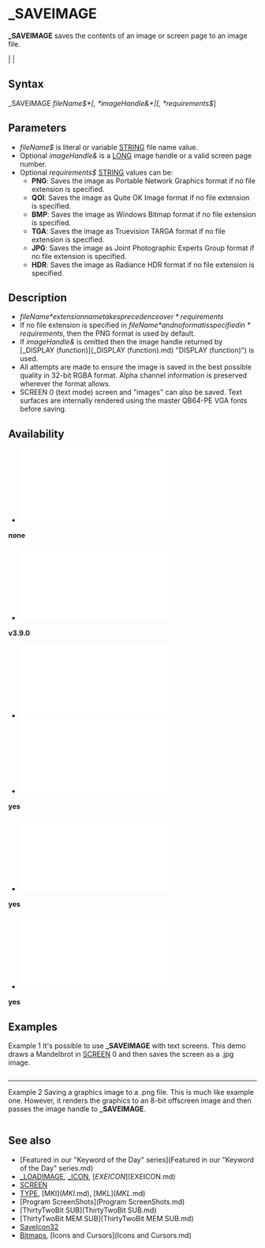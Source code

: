 # _SAVEIMAGE

**_SAVEIMAGE** saves the contents of an image or screen page to an image file.

  

|  |

## Syntax

_SAVEIMAGE *fileName$*[, *imageHandle&*][, *requirements$*]
  

## Parameters

* *fileName$* is literal or variable [STRING](STRING.md) file name value.
* Optional *imageHandle&* is a [LONG](LONG.md) image handle or a valid screen page number.
* Optional *requirements$* [STRING](STRING.md) values can be:
	+ **PNG**: Saves the image as Portable Network Graphics format if no file extension is specified.
	+ **QOI**: Saves the image as Quite OK Image format if no file extension is specified.
	+ **BMP**: Saves the image as Windows Bitmap format if no file extension is specified.
	+ **TGA**: Saves the image as Truevision TARGA format if no file extension is specified.
	+ **JPG**: Saves the image as Joint Photographic Experts Group format if no file extension is specified.
	+ **HDR**: Saves the image as Radiance HDR format if no file extension is specified.

  

## Description

* *fileName$* extension name takes precedence over *requirements$*
* If no file extension is specified in *fileName$* and no format is specified in *requirements$*, then the PNG format is used by default.
* If *imageHandle&* is omitted then the image handle returned by [_DISPLAY (function)](_DISPLAY (function).md) "DISPLAY (function)") is used.
* All attempts are made to ensure the image is saved in the best possible quality in 32-bit RGBA format. Alpha channel information is preserved wherever the format allows.
* SCREEN 0 (text mode) screen and "images" can also be saved. Text surfaces are internally rendered using the master QB64-PE VGA fonts before saving.

  

## Availability

* [![none](![none.md)](File:Qb64.png "none")

**none**
* [![v3.9.0](![v3.9.0.md)](File:Qbpe.png "v3.9.0")

**v3.9.0**
* [![Apix.png](![Apix.png.md)](File:Apix.png)
* [![yes](![yes.md)](File:Win.png "yes")

**yes**
* [![yes](![yes.md)](File:Lnx.png "yes")

**yes**
* [![yes](![yes.md)](File:Osx.png "yes")

**yes**

  

## Examples

Example 1
It's possible to use **_SAVEIMAGE** with text screens.
This demo draws a Mandelbrot in [SCREEN](SCREEN.md) 0 and then saves the screen as a .jpg image.

``` [OPTION](OPTION.md) [_EXPLICIT](_EXPLICIT.md)  [CONST](CONST.md) X_MIN = -2! [CONST](CONST.md) X_MAX = 1! [CONST](CONST.md) Y_MIN = -1! [CONST](CONST.md) Y_MAX = 1! [CONST](CONST.md) MAX_ITER = 100 [CONST](CONST.md) PIX_CHAR = 48  [SCREEN](SCREEN.md) 0 [WIDTH](WIDTH.md) 160, 100 [_FONT](_FONT.md) 8  [DIM](DIM.md) w [AS](AS.md) [LONG](LONG.md): w = [_WIDTH](_WIDTH.md) "WIDTH (function)") [DIM](DIM.md) h [AS](AS.md) [LONG](LONG.md): h = [_HEIGHT](_HEIGHT.md) [DIM](DIM.md) maxX [AS](AS.md) [LONG](LONG.md): maxX = w - 1 [DIM](DIM.md) maxY [AS](AS.md) [LONG](LONG.md): maxY = h - 1  [DIM](DIM.md) y [AS](AS.md) [LONG](LONG.md): [FOR](FOR.md) y = 0 [TO](TO.md) maxY     [DIM](DIM.md) x [AS](AS.md) [LONG](LONG.md): [FOR](FOR.md) x = 0 [TO](TO.md) maxX         [DIM](DIM.md) cx [AS](AS.md) [SINGLE](SINGLE.md): cx = X_MIN + (x / w) * (X_MAX - X_MIN)         [DIM](DIM.md) cy [AS](AS.md) [SINGLE](SINGLE.md): cy = Y_MIN + (y / h) * (Y_MAX - Y_MIN)          [DIM](DIM.md) zx [AS](AS.md) [SINGLE](SINGLE.md): zx = 0         [DIM](DIM.md) zy [AS](AS.md) [SINGLE](SINGLE.md): zy = 0         [DIM](DIM.md) i [AS](AS.md) [LONG](LONG.md): i = 0          [DO UNTIL](DO UNTIL.md) zx * zx + zy * zy >= 4 [OR](OR.md) "OR (boolean)") i >= MAX_ITER             [DIM](DIM.md) temp [AS](AS.md) [SINGLE](SINGLE.md): temp = zx * zx - zy * zy + cx             zy = 2 * zx * zy + cy             zx = temp             i = i + 1         [LOOP](LOOP.md)          [COLOR](COLOR.md) i [MOD](MOD.md) 16          [_PRINTSTRING](_PRINTSTRING.md) (x + 1, y + 1), [CHR$](CHR$.md)(PIX_CHAR)     [NEXT](NEXT.md) x [NEXT](NEXT.md) y  _SAVEIMAGE "TextMandelbrot!.jpg"  [END](END.md)  
```

---

Example 2
Saving a graphics image to a .png file. This is much like example one. However, it renders the graphics to an 8-bit offscreen image and then passes the image handle to **_SAVEIMAGE**.

``` [OPTION](OPTION.md) [_EXPLICIT](_EXPLICIT.md)  [CONST](CONST.md) X_MIN = -2! [CONST](CONST.md) X_MAX = 1! [CONST](CONST.md) Y_MIN = -1! [CONST](CONST.md) Y_MAX = 1! [CONST](CONST.md) MAX_ITER = 100  [DIM](DIM.md) img [AS](AS.md) [LONG](LONG.md): img = [_NEWIMAGE](_NEWIMAGE.md)(640 * 2, 400 * 2, 256) [_DEST](_DEST.md) img  [DIM](DIM.md) w [AS](AS.md) [LONG](LONG.md): w = [_WIDTH](_WIDTH.md) "WIDTH (function)") [DIM](DIM.md) h [AS](AS.md) [LONG](LONG.md): h = [_HEIGHT](_HEIGHT.md) [DIM](DIM.md) maxX [AS](AS.md) [LONG](LONG.md): maxX = w - 1 [DIM](DIM.md) maxY [AS](AS.md) [LONG](LONG.md): maxY = h - 1  [DIM](DIM.md) y [AS](AS.md) [LONG](LONG.md): [FOR](FOR.md) y = 0 [TO](TO.md) maxY     [DIM](DIM.md) x [AS](AS.md) [LONG](LONG.md): [FOR](FOR.md) x = 0 [TO](TO.md) maxX         [DIM](DIM.md) cx [AS](AS.md) [SINGLE](SINGLE.md): cx = X_MIN + (x / maxX) * (X_MAX - X_MIN)         [DIM](DIM.md) cy [AS](AS.md) [SINGLE](SINGLE.md): cy = Y_MIN + (y / maxY) * (Y_MAX - Y_MIN)          [DIM](DIM.md) zx [AS](AS.md) [SINGLE](SINGLE.md): zx = 0         [DIM](DIM.md) zy [AS](AS.md) [SINGLE](SINGLE.md): zy = 0         [DIM](DIM.md) i [AS](AS.md) [LONG](LONG.md): i = 0          [DO UNTIL](DO UNTIL.md) zx * zx + zy * zy >= 4 [OR](OR.md) "OR (boolean)") i >= MAX_ITER             [DIM](DIM.md) temp [AS](AS.md) [SINGLE](SINGLE.md): temp = zx * zx - zy * zy + cx             zy = 2 * zx * zy + cy             zx = temp             i = i + 1         [LOOP](LOOP.md)          [PSET](PSET.md) (x, y), (i [MOD](MOD.md) 16) * 16 + (i [MOD](MOD.md) 8)     [NEXT](NEXT.md) x [NEXT](NEXT.md) y  _SAVEIMAGE "Mandelbrot", img  [_DEST](_DEST.md) 0 [PRINT](PRINT.md) "Saved image."  [END](END.md)  
```

  

## See also

* [Featured in our "Keyword of the Day" series](Featured in our "Keyword of the Day" series.md)
* [_LOADIMAGE](_LOADIMAGE.md), [_ICON](_ICON.md), [$EXEICON]($EXEICON.md)
* [SCREEN](SCREEN.md)
* [TYPE](TYPE.md), [MKI$](MKI$.md), [MKL$](MKL$.md)
* [Program ScreenShots](Program ScreenShots.md)
* [ThirtyTwoBit SUB](ThirtyTwoBit SUB.md)
* [ThirtyTwoBit MEM SUB](ThirtyTwoBit MEM SUB.md)
* [SaveIcon32](SaveIcon32.md)
* [Bitmaps](Bitmaps.md), [Icons and Cursors](Icons and Cursors.md)